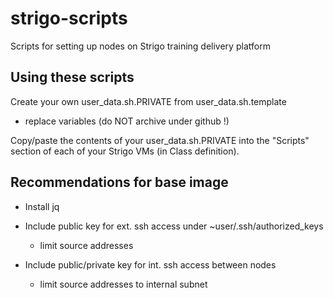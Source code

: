 # strigo-scripts

Scripts for setting up nodes on Strigo training delivery platform

## Using these scripts

Create your own user_data.sh.PRIVATE from user_data.sh.template
- replace variables (do NOT archive under github !)

Copy/paste the contents of your user_data.sh.PRIVATE into the
"Scripts" section of each of your Strigo VMs (in Class definition).

## Recommendations for base image

- Install jq

- Include public key for ext. ssh access under ~user/.ssh/authorized_keys
  - limit source addresses

- Include public/private key for int. ssh access between nodes
  - limit source addresses to internal subnet

